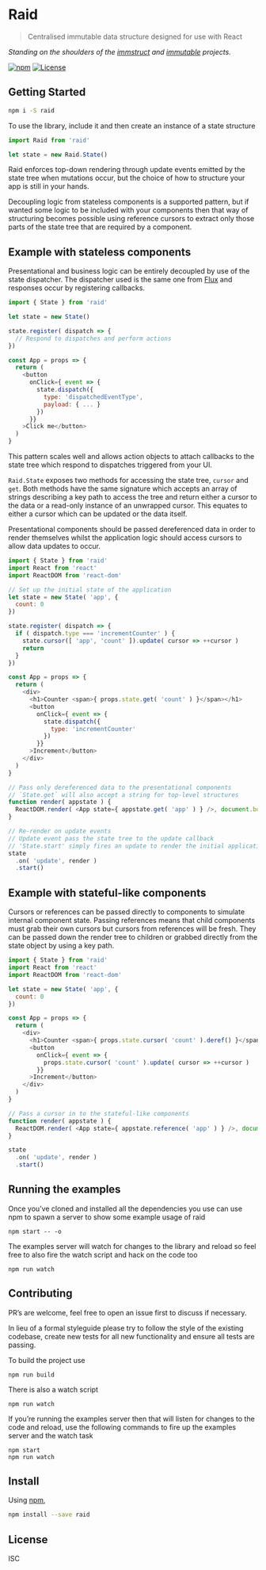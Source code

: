 # Raid

> Centralised immutable data structure designed for use with React

_Standing on the shoulders of the [immstruct](https://github.com/omniscientjs/immstruct) and  [immutable](https://github.com/facebook/immutable-js/) projects._

[![npm](https://img.shields.io/npm/v/raid.svg?style=flat)](https://www.npmjs.com/package/raid)
[![License](https://img.shields.io/npm/l/raid.svg)](https://www.npmjs.com/package/raid)

## Getting Started

```sh
npm i -S raid
```

To use the library, include it and then create an instance of a state structure

```js
import Raid from 'raid'

let state = new Raid.State()
```

Raid enforces top-down rendering through update events emitted by the state tree when mutations occur, but the choice of how to structure your app is still in your hands.

Decoupling logic from stateless components is a supported pattern, but if wanted some logic to be included with your components then that way of structuring becomes possible using reference cursors to extract only those parts of the state tree that are required by a component.

## Example with stateless components

Presentational and business logic can be entirely decoupled by use of the state dispatcher. The dispatcher used is the same one from [Flux](https://github.com/facebook/flux) and responses occur by registering callbacks.

```js
import { State } from 'raid'

let state = new State()

state.register( dispatch => {
  // Respond to dispatches and perform actions
})

const App = props => {
  return (
    <button
      onClick={ event => {
        state.dispatch({
          type: 'dispatchedEventType',
          payload: { ... }
        })
      }}
    >Click me</button>
  )
}
```

This pattern scales well and allows action objects to attach callbacks to the state tree which respond to dispatches triggered from your UI.

`Raid.State` exposes two methods for accessing the state tree, `cursor` and `get`. Both methods have the same signature which accepts an array of strings describing a key path to access the tree and return either a cursor to the data or a read-only instance of an unwrapped cursor. This equates to either a cursor which can be updated or the data itself.

Presentational components should be passed dereferenced data in order to render themselves whilst the application logic should access cursors to allow data updates to occur.

```js
import { State } from 'raid'
import React from 'react'
import ReactDOM from 'react-dom'

// Set up the initial state of the application
let state = new State( 'app', {
  count: 0
})

state.register( dispatch => {
  if ( dispatch.type === 'incrementCounter' ) {
    state.cursor([ 'app', 'count' ]).update( cursor => ++cursor )
    return
  }
})

const App = props => {
  return (
    <div>
      <h1>Counter <span>{ props.state.get( 'count' ) }</span></h1>
      <button
        onClick={ event => {
          state.dispatch({
            type: 'incrementCounter'
          })
        }}
      >Increment</button>
    </div>
  )
}

// Pass only dereferenced data to the presentational components
// `State.get` will also accept a string for top-level structures
function render( appstate ) {
  ReactDOM.render( <App state={ appstate.get( 'app' ) } />, document.body )
}

// Re-render on update events
// Update event pass the state tree to the update callback
// 'State.start' simply fires an update to render the initial application state
state
  .on( 'update', render )
  .start()
```

## Example with stateful-like components

Cursors or references can be passed directly to components to simulate internal component state. Passing references means that child components must grab their own cursors but cursors from references will be fresh. They can be passed down the render tree to children or grabbed directly from the state object by using a key path.

```js
import { State } from 'raid'
import React from 'react'
import ReactDOM from 'react-dom'

let state = new State( 'app', {
  count: 0
})

const App = props => {
  return (
    <div>
      <h1>Counter <span>{ props.state.cursor( 'count' ).deref() }</span></h1>
      <button
        onClick={ event => {
          props.state.cursor( 'count' ).update( cursor => ++cursor )
        }}
      >Increment</button>
    </div>
  )
}

// Pass a cursor in to the stateful-like components
function render( appstate ) {
  ReactDOM.render( <App state={ appstate.reference( 'app' ) } />, document.body )
}

state
  .on( 'update', render )
  .start()
```


## Running the examples

Once you’ve cloned and installed all the dependencies you use can use npm to spawn a server to show some example usage of raid

```
npm start -- -o
```

The examples server will watch for changes to the library and reload so feel free to also fire the watch script and hack on the code too

```
npm run watch
```


## Contributing

PR’s are welcome, feel free to open an issue first to discuss if necessary.

In lieu of a formal styleguide please try to follow the style of the existing codebase, create new tests for all new functionality and ensure all tests are passing.

To build the project use

```
npm run build
```

There is also a watch script

```
npm run watch
```

If you’re running the examples server then that will listen for changes to the code and reload, use the following commands to fire up the examples server and the watch task

```
npm start
npm run watch
```


## Install

Using [npm](https://www.npmjs.com/),

```sh
npm install --save raid
```

## License

ISC

